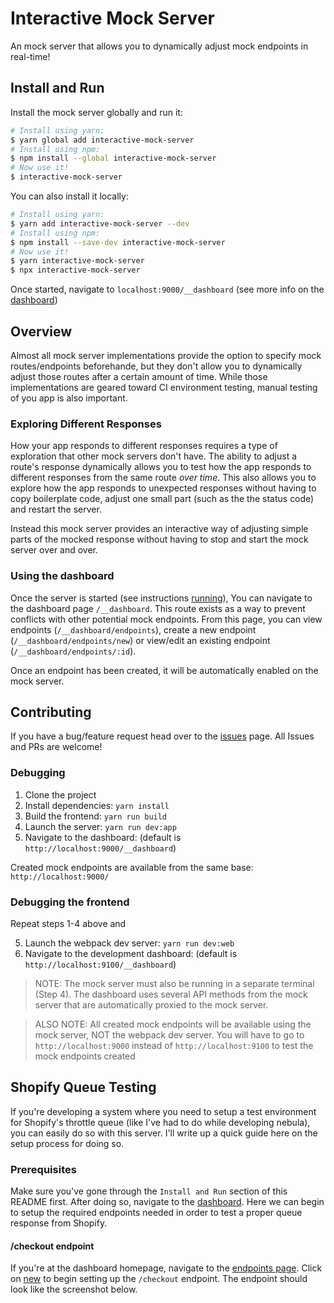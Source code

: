 # Interactive Mock Server

An mock server that allows you to dynamically adjust mock endpoints in real-time!

## Install and Run

Install the mock server globally and run it:
```sh
# Install using yarn:
$ yarn global add interactive-mock-server
# Install using npm:
$ npm install --global interactive-mock-server
# Now use it!
$ interactive-mock-server
```

You can also install it locally:
```sh
# Install using yarn:
$ yarn add interactive-mock-server --dev
# Install using npm:
$ npm install --save-dev interactive-mock-server
# Now use it!
$ yarn interactive-mock-server
$ npx interactive-mock-server
```

Once started, navigate to `localhost:9000/__dashboard` (see more info on the [dashboard](#using-the-dashboard))

## Overview

Almost all mock server implementations provide the option to specify mock routes/endpoints 
beforehande, but they don't allow you to dynamically adjust those routes after a certain 
amount of time. While those implementations are geared toward CI environment testing, manual 
testing of you app is also important.

### Exploring Different Responses

How your app responds to different responses requires a type of exploration that other mock 
servers don't have. The ability to adjust a route's response dynamically allows you to test 
how the app responds to different responses from the same route _over time_. This also allows 
you to explore how the app responds to unexpected responses without having to copy boilerplate 
code, adjust one small part (such as the the status code) and restart the server. 

Instead this mock server provides an interactive way of adjusting simple parts of the mocked 
response without having to stop and start the mock server over and over.

### Using the dashboard

Once the server is started (see instructions [running](#install-and-run)), You can navigate to the
dashboard page `/__dashboard`. This route exists as a way to prevent conflicts with other 
potential mock endpoints. From this page, you can view endpoints (`/__dashboard/endpoints`), 
create a new endpoint (`/__dashboard/endpoints/new`) or view/edit an existing endpoint 
(`/__dashboard/endpoints/:id`). 

Once an endpoint has been created, it will be automatically enabled on the mock server. 

## Contributing

If you have a bug/feature request head over to the [issues](https://github.com/pr1sm/interactive-mock-server/issues) page. 
All Issues and PRs are welcome!

### Debugging

1. Clone the project
2. Install dependencies: `yarn install`
3. Build the frontend: `yarn run build`
4. Launch the server: `yarn run dev:app`
5. Navigate to the dashboard: (default is `http://localhost:9000/__dashboard`)

Created mock endpoints are available from the same base: `http://localhost:9000/`

### Debugging the frontend

Repeat steps 1-4 above and

5. Launch the webpack dev server: `yarn run dev:web`
6. Navigate to the development dashboard: (default is `http://localhost:9100/__dashboard`)

> NOTE: The mock server must also be running in a separate terminal (Step 4). The dashboard uses 
> several API methods from the mock server that are automatically proxied to the mock server.

> ALSO NOTE: All created mock endpoints will be available using the mock server, NOT the webpack
> dev server. You will have to go to `http://localhost:9000` instead of `http://localhost:9100` 
> to test the mock endpoints created


## Shopify Queue Testing

If you're developing a system where you need to setup a test environment for Shopify's throttle queue (like I've had to do while developing nebula), you can easily do so with this server. I'll write up a quick guide here on the setup process for doing so.

### Prerequisites

Make sure you've gone through the `Install and Run` section of this README first. After doing so, navigate to the [dashboard](http://localhost:9000/__dashboard). Here we can begin to setup the required endpoints needed in order to test a proper queue response from Shopify.

#### /checkout endpoint

If you're at the dashboard homepage, navigate to the [endpoints page](http://localhost:9000/__dashboard/endpoints). Click on [new](http://localhost:9000/__dashboard/endpoints/new) to begin setting up the `/checkout` endpoint. The endpoint should look like the screenshot below.



